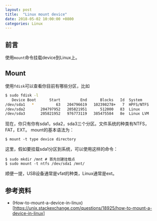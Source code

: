 ```yaml
---
layout: post
title:  "Linux mount device"
date: 2018-05-02 10:00:00 +0800
categories: Linux
---
```


## 前言
使用`mount`命令挂载device到Linux上。

## Mount
使用`fdisk`可以查看你目前有哪些分区，比如
```bash
$ sudo fdisk -l
   Device Boot      Start         End      Blocks   Id  System
/dev/sda1   *          63   204796619   102398278+   7  HPFS/NTFS
/dev/sda2       204797952   205821951      512000   83  Linux
/dev/sda3       205821952   976773119   385475584   8e  Linux LVM
```
现在，你只有你有sda1，sda2，sda3三个分区。文件系统的种类有NTFS，FAT，EXT。
mount的基本语法为：
```
$ mount -t type device directory
```
这里，假如要挂载sda1分区到系统，可以使用这样的命令：
```
$ sudo mkdir /mnt # 首先创建挂载点
$ sudo mount -t ntfs /dev/sda1 /mnt/
```

顺便一提，USB设备通常是vfat的种类，Linux通常是ext。

## 参考资料
* (How-to-mount-a-device-in-linux)[https://unix.stackexchange.com/questions/18925/how-to-mount-a-device-in-linux]